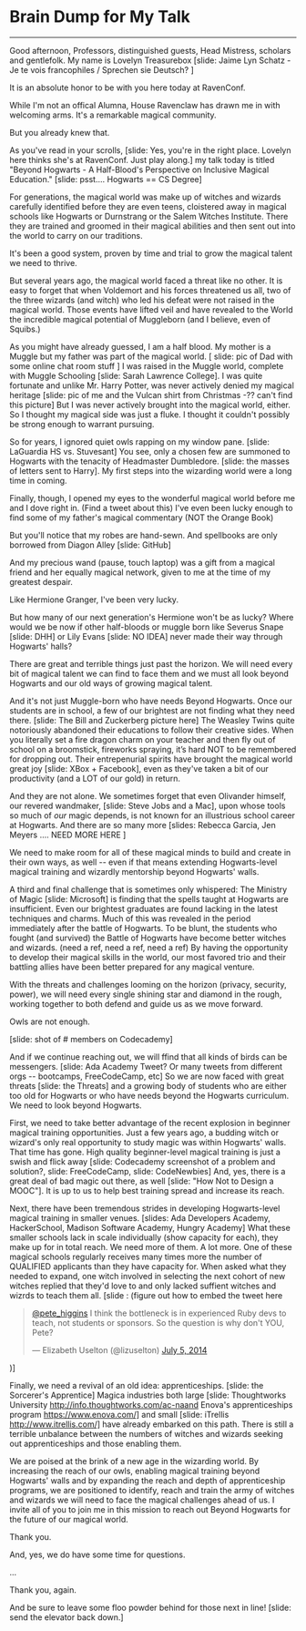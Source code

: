 Brain Dump for My Talk
======================

---------------------------------
Good afternoon, Professors, distinguished guests, Head Mistress, scholars and gentlefolk. My name is Lovelyn Treasurebox [slide: Jaime Lyn Schatz - Je te vois francophiles / Sprechen sie Deutsch? ]

It is an absolute honor to be with you here today at RavenConf.

While I'm not an offical Alumna, House Ravenclaw has drawn me in with welcoming arms. It's a remarkable magical community.

But you already knew that.


As you've read in your scrolls, [slide: Yes, you're in the right place. Lovelyn here thinks she's at RavenConf. Just play along.] my talk today is titled "Beyond Hogwarts - A Half-Blood's Perspective on Inclusive Magical Education." [slide: psst.... Hogwarts == CS Degree]

For generations, the magical world was make up of witches and wizards carefully identified before they are even teens, cloistered away in magical schools like Hogwarts or Durnstrang or the Salem Witches Institute. There they are trained and groomed in their magical abilities and then sent out into the world to carry on our traditions.

It's been a good system, proven by time and trial to grow the magical talent we need to thrive.

But several years ago, the magical world faced a threat like no other. It is easy to forget that when Voldemort and his forces threatened us all, two of the three wizards (and witch) who led his defeat were not raised in the magical world. Those events have lifted veil and have revealed to the World the incredible magical potential of Muggleborn (and I believe, even of Squibs.)

As you might have already guessed, I am a half blood. My mother is a Muggle but my father was part of the magical world. [ slide: pic of Dad with some online chat room stuff ] I was raised in the Muggle world, complete with Muggle Schooling [slide: Sarah Lawrence College]. I was quite fortunate and unlike Mr. Harry Potter, was never actively denied my magical heritage [slide: pic of me and the Vulcan shirt from Christmas -?? can't find this picture] But I was never actively brought into the magical world, either. So I thought my magical side was just a fluke. I thought it couldn't possibly be strong enough to warrant pursuing.

So for years, I ignored quiet owls rapping on my window pane. [slide: LaGuardia HS vs. Stuvesant] You see, only a chosen few are summoned to Hogwarts with the tenacity of Headmaster Dumbledore. [slide: the masses of letters sent to Harry]. My first steps into the wizarding world were a long time in coming.

Finally, though, I opened my eyes to the wonderful magical world before me and I dove right in. (Find a tweet about this) I've even been lucky enough to find some of my father's magical commentary (NOT the Orange Book)

But you'll notice that my robes are hand-sewn. And spellbooks are only borrowed from Diagon Alley [slide: GitHub]

And my precious wand (pause, touch laptop) was a gift from a magical friend and her equally magical network, given to me at the time of my greatest despair.

Like Hermione Granger, I've been very lucky.

But how many of our next generation's Hermione won't be as lucky? Where would we be now if other half-bloods or muggle born like Severus Snape [slide: DHH] or Lily Evans [slide: NO IDEA] never made their way through Hogwarts' halls?

There are great and terrible things just past the horizon. We will need every bit of magical talent we can find to face them and we must all look beyond Hogwarts and our old ways of growing magical talent.

And it's not just Muggle-born who have needs Beyond Hogwarts. Once our students are in school, a few of our brightest are not finding what they need there. [slide: The Bill and Zuckerberg picture here] The Weasley Twins quite notoriously abandoned their educations to follow their creative sides. When you literally set a fire dragon charm on your teacher and then fly out of school on a broomstick, fireworks spraying, it’s hard NOT to be remembered for dropping out. Their entrepenurial spirits have brought the magical world great joy [slide: XBox + Facebook], even as they've taken a bit of our productivity (and a LOT of our gold) in return.

And they are not alone. We sometimes forget that even Olivander himself, our revered wandmaker, [slide: Steve Jobs and a Mac], upon whose tools so much of *our* magic depends, is not known for an illustrious school career at Hogwarts. And there are so many more [slides: Rebecca Garcia, Jen Meyers  .... NEED MORE HERE ]

We need to make room for all of these magical minds to build and create in their own ways, as well -- even if that means extending Hogwarts-level magical training and wizardly mentorship beyond Hogwarts' walls.

A third and final challenge that is sometimes only whispered: The Ministry of Magic [slide: Microsoft] is finding that the spells taught at Hogwarts are insufficient. Even our brightest graduates are found lacking in the latest techniques and charms. Much of this was revealed in the period immediately after the battle of Hogwarts. To be blunt, the students who fought (and survived) the Battle of Hogwarts have become better witches and wizards. (need a ref, need a ref, need a ref) By having the opportunity to develop their magical skills in the world, our most favored trio and their battling allies have been better prepared for any magical venture.

With the threats and challenges looming on the horizon (privacy, security, power), we will need every single shining star and diamond in the rough, working together to both defend and guide us as we move forward.

Owls are not enough.

[slide: shot of # members on Codecademy]

And if we continue reaching out, we will ffind that all kinds of birds can be messengers. [slide: Ada Academy Tweet? Or many tweets from different orgs -- bootcamps, FreeCodeCamp, etc]
So we are now faced with great threats [slide: the Threats] and a growing body of students who are either too old for Hogwarts or who have needs beyond the Hogwarts curriculum. We need to look beyond Hogwarts.

First, we need to take better advantage of the recent explosion in beginner magical training opportunities. Just a few years ago, a budding witch or wizard's only real opportunity to study magic was within Hogwarts' walls. 
That time has gone. High quality beginner-level magical training is just a swish and flick away [slide: Codecademy screenshot of a problem and solution?, slide: FreeCodeCamp, slide: CodeNewbies] And, yes, there is a great deal of bad magic out there, as well [slide: "How Not to Design a MOOC"]. It is up to us to help best training spread and increase its reach.

Next, there have been tremendous strides in developing Hogwarts-level magical training in smaller venues. [slides: Ada Developers Academy, HackerSchool, Madison Software Academy, Hungry Academy] What these smaller schools lack in scale individually (show capacity for each), they make up for in total reach. We need more of them. A lot more. One of these magical schools regularly receives many times more the number of QUALIFIED applicants than they have capacity for. When asked what they needed to expand, one witch involved in selecting the next cohort of new witches replied that they'd love to and only lacked suffient witches and wizrds to teach them all. [slide : (figure out how to embed the tweet here <blockquote class="twitter-tweet" data-conversation="none" lang="en"><p><a href="https://twitter.com/pete_higgins">@pete_higgins</a> I think the bottleneck is in experienced Ruby devs to teach, not students or sponsors. So the question is why don&#39;t YOU, Pete?</p>&mdash; Elizabeth Uselton (@lizuselton) <a href="https://twitter.com/lizuselton/status/485253770796748800">July 5, 2014</a></blockquote>
<script async src="//platform.twitter.com/widgets.js" charset="utf-8"></script>)]

Finally, we need a revival of an old idea: apprenticeships. [slide: the Sorcerer's Apprentice]
Magica industries both large [slide: Thoughtworks University http://info.thoughtworks.com/ac-naand Enova's apprenticeships program https://www.enova.com/] and small [slide: iTrellis http://www.itrellis.com/] have already embarked on this path. There is still a terrible unbalance between the numbers of witches and wizards seeking out apprenticeships and those enabling them.

We are poised at the brink of a new age in the wizarding world. By increasing the reach of our owls, enabling magical training beyond Hogwarts' walls and by expanding the reach and depth of apprenticeship programs, we are positioned to identify, reach and train the army of witches and wizards we will need to face the magical challenges ahead of us. I invite all of you to join me in this mission to reach out Beyond Hogwarts for the future of our magical world.

Thank you.

And, yes, we do have some time for questions.

...

Thank you, again. 

And be sure to leave some floo powder behind for those next in line! [slide: send the elevator back down.]


